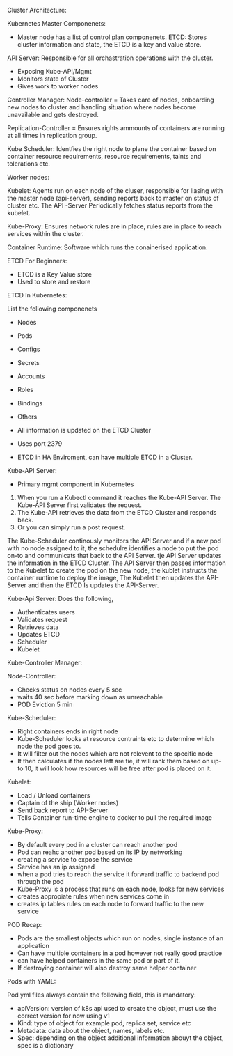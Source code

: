 Cluster Architecture:

Kubernetes Master Componenets:

- Master node has a list of control plan componenets. 
ETCD: Stores cluster information and state, the ETCD is a key and value store. 

API Server: Responsible for all orchastration operations with the cluster. 
- Exposing Kube-API/Mgmt
- Monitors state of Cluster
- Gives work to worker nodes

Controller Manager:
Node-controller = Takes care of nodes, onboarding new nodes to cluster and handling situation where nodes become unavailable and gets destroyed. 

Replication-Controller = Ensures rights ammounts of containers are running at all times in replication group. 

Kube Scheduler: Identfies the right node to plane the container based on container resource requirements, resource requirements, taints and tolerations etc. 


Worker nodes:

Kubelet: Agents run on each node of the cluser, responsible for liasing with the master node (api-server), sending reports back to master on status of cluster etc. The API -Server Periodically fetches status reports from the kubelet.

Kube-Proxy: Ensures network rules are in place, rules are in place to reach services within the cluster. 

Container Runtime: Software which runs the conainerised application. 

ETCD For Beginners:

- ETCD is a Key Value store
- Used to store and restore 

ETCD In Kubernetes:

List the following componenets
- Nodes
- Pods
- Configs
- Secrets
- Accounts
- Roles
- Bindings
- Others

- All information is updated on the ETCD Cluster

- Uses port 2379

- ETCD in HA Enviroment, can have multiple ETCD in a Cluster. 


Kube-API Server:

- Primary mgmt component in Kubernetes

1. When you run a Kubectl command it reaches the Kube-API Server. The Kube-API Server first validates the request.
2. The Kube-API retrieves the data from the ETCD Cluster and responds back. 
3. Or you can simply run a post request. 

The Kube-Scheduler continously monitors the API Server and if a new pod with no node assigned to it, the schedulre identifies a node to put the pod on-to
and communicats that back to the API Server. tje API Server updates the information in the ETCD Cluster. The API Server then passes information to the Kubelet to create the pod on the new node, the kublet instructs the container runtime to deploy the image, The Kubelet then updates the API-Server and then the ETCD Is updates the API-Server. 

Kube-Api Server: Does the following,

- Authenticates users
- Validates request
- Retrieves data
- Updates ETCD
- Scheduler
- Kubelet

Kube-Controller Manager:

Node-Controller:

- Checks status on nodes every 5 sec
- waits 40 sec before marking down as unreachable
- POD Eviction 5 min


Kube-Scheduler:

- Right containers ends in right node
- Kube-Scheduler looks at resource contraints etc to determine which node the pod goes to.
- It will filter out the nodes which are not relevent to the specific node
- It then calculates if the nodes left are tie, it will rank them based on up-to 10, it will look how resources will be free after pod is placed on it. 


Kubelet:

- Load / Unload containers 
- Captain of the ship (Worker nodes)
- Send back report to API-Server 
- Tells Container run-time engine to docker to pull the required image


Kube-Proxy:

- By default every pod in a cluster can reach another pod 
- Pod can reahc another pod based on its IP by networking
- creating a service to expose the service 
- Service has an ip assigned 
- when a pod tries to reach the service it forward traffic to backend pod through the pod
- Kube-Proxy is a process that runs on each node, looks for new services 
- creates appropiate rules when new services come in 
- creates ip tables rules on each node to forward traffic to the new service


POD Recap:

- Pods are the smallest objects which run on nodes, single instance of an application
- Can have multiple containers in a pod however not really good practice
- can have helped containers in the same pod or part of it. 
- If destroying container will also destroy same helper container


Pods with YAML:

Pod yml files always contain the following field, this is mandatory:

- apiVersion: version of k8s api used to create the object, must use the correct version for now using v1
- Kind: type of object for example pod, replica set, service etc
- Metadata: data about the object, names, labels etc.
- Spec: depending on the object additional information abouyt the object, spec is a dictionary 
